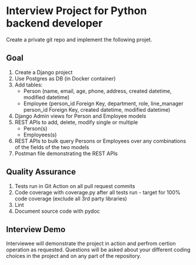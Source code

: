 # Interview Project for Python backend developer

Create a private git repo and implement the following projet.

## Goal
1. Create a Django project
2. Use Postgres as DB (in Docker container)
3. Add tables:
    - Person (name, email, age, phone, address, created datetime, modified datetime)
    - Employee (person_id Foreign Key, department, role, line_manager person_id Foreign Key, created datetime, modified datetime)
4. Django Admin views for Person and Employee models
5. REST APIs to add, delete, modify single or multiple
    - Person(s)
    - Employees(s) 
7. REST APIs to bulk query Persons or Employees over any combinations of the fields of the two models
8. Postman file demonstrating the REST APIs

## Quality Assurance
1. Tests run in Git Action on all pull request commits
2. Code coverage with coverage.py after all tests run - target for 100% code coverage (exclude all 3rd party libraries)
3. Lint
4. Document source code with pydoc

## Interview Demo
Interviewee will demonstrate the project in action and perfrom certion operation as requested. Questions will be asked about your different coding choices in the project and on any part of the repository.
